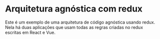 # Arquitetura agnóstica com redux

Este é um exemplo de uma arquitetura de código agnóstica usando redux. Nela há duas aplicações que usam todas as regras criadas no redux escritas em React e Vue.
